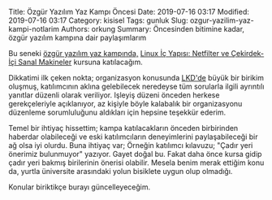 Title: Özgür Yazılım Yaz Kampı Öncesi
Date: 2019-07-16 03:17
Modified: 2019-07-16 03:17
Category: kisisel
Tags: gunluk
Slug: ozgur-yazilim-yaz-kampi-notlarim
Authors: orkung
Summary: Öncesinden bitimine kadar, özgür yazılım kampına dair paylaşımlarım

Bu seneki [özgür yazılım yaz kampında,](https://kamp.linux.org.tr/2019/yaz) [Linux İç Yapısı: Netfilter ve Çekirdek-İçi Sanal
Makineler](https://kamp.linux.org.tr/2019/yaz/kurslar/linux-ic-yapisi-netfilter-ve-cekirdek-ici-sanal-makineler/) kursuna katılacağım.

Dikkatimi ilk çeken nokta; organizasyon konusunda [LKD'de](https://lkd.org.tr)
büyük bir birikim oluşmuş, katılımcının aklına gelebilecek neredeyse tüm
sorularla ilgili ayrıntılı yanıtlar düzenli olarak veriliyor. Işleyiş düzeni
önceden herkese gerekçeleriyle açıklanıyor, az kişiyle böyle kalabalık bir
organizasyonu düzenleme sorumluluğunu aldıkları için hepsine teşekkür
ederim.

Temel bir ihtiyaç hissettim; kampa katılacakların önceden birbirinden haberdar
olabileceği ve eski katılımcıların deneyimlerini paylaşabileceği bir ağ olsa
iyi olurdu. Buna ihtiyaç var; Örneğin katılımcı kılavuzu; "Çadır yeri önerimiz
bulunmuyor" yazıyor. Gayet doğal bu. Fakat daha önce kursa gidip çadır yeri
bakmış birilerinin önerisi olabilir. Mesela benim merak ettiğim konu da,
yurtla üniversite arasındaki yolun bisiklete uygun olup olmadığı.

Konular biriktikçe burayı güncelleyeceğim.


